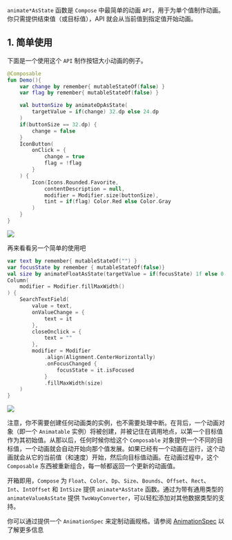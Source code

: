 `animate*AsState` 函数是 `Compose` 中最简单的动画 `API`，用于为单个值制作动画。你只需提供结束值（或目标值），API 就会从当前值到指定值开始动画。


## 1. 简单使用

下面是一个使用这个 `API` 制作按钮大小动画的例子。

``` kotlin
@Composable
fun Demo(){
    var change by remember{ mutableStateOf(false) }
    var flag by remember{ mutableStateOf(false) }

    val buttonSize by animateDpAsState(
        targetValue = if(change) 32.dp else 24.dp
    )
    if(buttonSize == 32.dp) {
        change = false
    }
    IconButton(
        onClick = {
            change = true
            flag = !flag
        }
    ) {
        Icon(Icons.Rounded.Favorite,
            contentDescription = null,
            modifier = Modifier.size(buttonSize),
            tint = if(flag) Color.Red else Color.Gray
        )
    }
}
```

![]({{config.assets}}/design/animation/animatestate/demo.gif)

再来看看另一个简单的使用吧

``` kotlin
var text by remember{ mutableStateOf("") }
var focusState by remember { mutableStateOf(false)}
val size by animateFloatAsState(targetValue = if(focusState) 1f else 0.5f)
Column(
    modifier = Modifier.fillMaxWidth()
) {
    SearchTextField(
        value = text,
        onValueChange = {
            text = it
        },
        closeOnclick = {
            text = ""
        },
        modifier = Modifier
            .align(Alignment.CenterHorizontally)
            .onFocusChanged {
                focusState = it.isFocused
            }
            .fillMaxWidth(size)
    )
}
```

![]({{config.assets}}/design/animation/animatestate/demo2.gif)



注意，你不需要创建任何动画类的实例，也不需要处理中断。在背后，一个动画对象（即一个 `Animatable` 实例）将被创建，并被记住在调用地点，以第一个目标值作为其初始值。从那以后，任何时候你给这个 `Composable` 对象提供一个不同的目标值，一个动画就会自动开始向那个值发展。如果已经有一个动画在运行，这个动画就会从它的当前值（和速度）开始，然后向目标值动画。在动画过程中，这个 `Composable` 东西被重新组合，每一帧都返回一个更新的动画值。

开箱即用，`Compose` 为 `Float`、`Color`、`Dp`、`Size`、`Bounds`、`Offset`、`Rect`、`Int`、`IntOffset` 和 `IntSize` 提供 `animate*AsState` 函数。通过为带有通用类型的 `animateValueAsState` 提供 `TwoWayConverter`，可以轻松添加对其他数据类型的支持。

你可以通过提供一个 `AnimationSpec` 来定制动画规格。请参阅 [AnimationSpec]() 以了解更多信息


